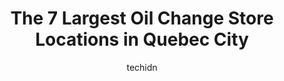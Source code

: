 ---
layout: ampstory
image: https://i0.wp.com/www.auto.or.id/wp-content/uploads/2023/06/auto-tech-steve-boivin-fils-0-quebec-city-1686323304.jpeg?resize=640,853
author: techidn
featured: false
description: Quebec City, Quebec, Canada is a haven for Oil Change enthusiasts, boasting an impressive array of 7 top-notch establishments. Whether youre a seasoned connoisseur or simply curious to expl
title: The 7 Largest Oil Change Store Locations in Quebec City
cover:
   title: The 7 Largest Oil Change Store Locations in Quebec City
   subtitle: AUTO.OR.ID
   background: https://www.auto.or.id/wp-content/uploads/2023/06/auto-tech-steve-boivin-fils-0-quebec-city-1686323304.jpeg

pages: 
 - layout: thirds
   top: <h1>#1 Le Centre Auto Québec Plus</h1>
   bottom: "<p>Wow!Super service!</p>"
   background: https://www.auto.or.id/wp-content/uploads/2023/06/auto-tech-steve-boivin-fils-1-quebec-city-1686323306.jpeg
   backgroundblur: true
 - layout: thirds
   top: <h1>#2 Centre de lauto Roch Guillot - Garage de mécanique à Beauport - Mécanique générale</h1>
   bottom: "<p>487 Ave Royale, Québec City, Quebec G1E 1Y2, Canada</p>"
   background: https://www.auto.or.id/wp-content/uploads/2023/06/auto-tech-steve-boivin-fils-2-quebec-city-1686323306.jpeg
   cta:
      link: https://www.auto.or.id/the-7-largest-oil-change-store-locations-in-quebec-city/
      text: The 7 Largest Oil Change Store Locations in Quebec City
 - layout: thirds
   top: <h1>#3 Garage Magella Beaulieu inc.</h1>
   bottom: "<p>1085 Av. Lapierre, Québec, QC G3E 1H8, Canada</p>"
   background: https://images.unsplash.com/photo-1598870113763-84b6f70c0fb3?ixlib=rb-4.0.3&ixid=MnwxMjA3fDB8MHxwaG90by1wYWdlfHx8fGVufDB8fHx8&auto=format&fit=crop&w=640&h=853&q=80
   cta:
      link: https://www.auto.or.id/the-7-largest-oil-change-store-locations-in-quebec-city/
      text: The 7 Largest Oil Change Store Locations in Quebec City
 - layout: thirds
   top: <h1>#4 Auto Tech Steve Boivin & Fils</h1>
   bottom: "<p>2653 Ch Ste-Foy, Québec, QC G1V 1V1, Canada</p>"
   background: https://images.unsplash.com/photo-1558140275-312515f28cbb?ixlib=rb-4.0.3&ixid=MnwxMjA3fDB8MHxwaG90by1wYWdlfHx8fGVufDB8fHx8&auto=format&fit=crop&w=640&h=853&q=80
   cta:
      link: https://www.auto.or.id/the-7-largest-oil-change-store-locations-in-quebec-city/
      text: The 7 Largest Oil Change Store Locations in Quebec City
 - layout: thirds
   top: <h1>#5 Total Auto</h1>
   bottom: "<p>5975 Rue des Tournelles, Québec, QC G2J 1P7, Canada</p>"
   background: https://images.unsplash.com/photo-1654159866298-e3c8ee93e43b?ixlib=rb-4.0.3&ixid=MnwxMjA3fDB8MHxwaG90by1wYWdlfHx8fGVufDB8fHx8&auto=format&fit=crop&w=640&h=853&q=80
   cta:
      link: https://www.auto.or.id/the-7-largest-oil-change-store-locations-in-quebec-city/
      text: The 7 Largest Oil Change Store Locations in Quebec City
 - layout: thirds
   top: <h1>#6 Centre de lauto Martin Lepage</h1>
   bottom: "<p>855 Ave Royale, Québec City, Quebec G1E 1Z9, Canada</p>"
   background: https://images.unsplash.com/photo-1628685083829-d31d88bb2757?ixlib=rb-4.0.3&ixid=MnwxMjA3fDB8MHxwaG90by1wYWdlfHx8fGVufDB8fHx8&auto=format&fit=crop&w=640&h=853&q=80
   cta:
      link: https://www.auto.or.id/the-7-largest-oil-change-store-locations-in-quebec-city/
      text: The 7 Largest Oil Change Store Locations in Quebec City
 - layout: thirds
   top: <h1>#7 Jean Fina Services</h1>
   bottom: "<p>90 3e Ave, Québec City, Quebec G1L 2V4, Canada</p>"
   background: https://images.unsplash.com/photo-1594502225401-a9eab8b405dd?ixlib=rb-4.0.3&ixid=MnwxMjA3fDB8MHxwaG90by1wYWdlfHx8fGVufDB8fHx8&auto=format&fit=crop&w=640&h=853&q=80
   cta:
      link: https://www.auto.or.id/the-7-largest-oil-change-store-locations-in-quebec-city/
      text: The 7 Largest Oil Change Store Locations in Quebec City
 - layout: thirds
   middle: Continue reading...
   background: https://images.unsplash.com/photo-1636325778435-585ed877d753?ixlib=rb-4.0.3&ixid=MnwxMjA3fDB8MHxwaG90by1wYWdlfHx8fGVufDB8fHx8&auto=format&fit=crop&w=640&h=853&q=80
   cta:
      link: https://www.auto.or.id/the-7-largest-oil-change-store-locations-in-quebec-city/
      text: The 7 Largest Oil Change Store Locations in Quebec City

---